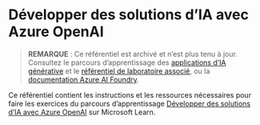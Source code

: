# Développer des solutions d’IA avec Azure OpenAI

> **REMARQUE** : Ce référentiel est archivé et n’est plus tenu à jour. Consultez le parcours d’apprentissage des [applications d’IA générative](https://learn.microsoft.com/en-us/training/paths/create-custom-copilots-ai-studio/) et le [référentiel de laboratoire associé](https://github.com/MicrosoftLearning/mslearn-ai-studio), ou la [documentation Azure AI Foundry](https://learn.microsoft.com/en-us/azure/ai-foundry/).

Ce référentiel contient les instructions et les ressources nécessaires pour faire les exercices du parcours d’apprentissage [Développer des solutions d’IA avec Azure OpenAI](https://learn.microsoft.com/training/paths/develop-ai-solutions-azure-openai/) sur Microsoft Learn.
